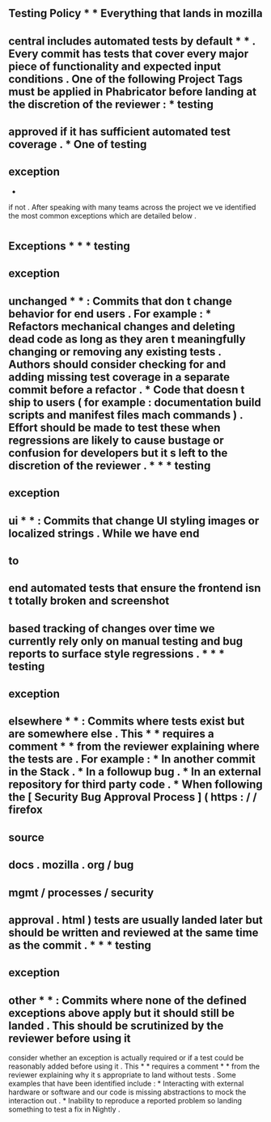 #
Testing
Policy
*
*
Everything
that
lands
in
mozilla
-
central
includes
automated
tests
by
default
*
*
.
Every
commit
has
tests
that
cover
every
major
piece
of
functionality
and
expected
input
conditions
.
One
of
the
following
Project
Tags
must
be
applied
in
Phabricator
before
landing
at
the
discretion
of
the
reviewer
:
*
testing
-
approved
if
it
has
sufficient
automated
test
coverage
.
*
One
of
testing
-
exception
-
*
if
not
.
After
speaking
with
many
teams
across
the
project
we
ve
identified
the
most
common
exceptions
which
are
detailed
below
.
#
#
Exceptions
*
*
*
testing
-
exception
-
unchanged
*
*
:
Commits
that
don
t
change
behavior
for
end
users
.
For
example
:
*
Refactors
mechanical
changes
and
deleting
dead
code
as
long
as
they
aren
t
meaningfully
changing
or
removing
any
existing
tests
.
Authors
should
consider
checking
for
and
adding
missing
test
coverage
in
a
separate
commit
before
a
refactor
.
*
Code
that
doesn
t
ship
to
users
(
for
example
:
documentation
build
scripts
and
manifest
files
mach
commands
)
.
Effort
should
be
made
to
test
these
when
regressions
are
likely
to
cause
bustage
or
confusion
for
developers
but
it
s
left
to
the
discretion
of
the
reviewer
.
*
*
*
testing
-
exception
-
ui
*
*
:
Commits
that
change
UI
styling
images
or
localized
strings
.
While
we
have
end
-
to
-
end
automated
tests
that
ensure
the
frontend
isn
t
totally
broken
and
screenshot
-
based
tracking
of
changes
over
time
we
currently
rely
only
on
manual
testing
and
bug
reports
to
surface
style
regressions
.
*
*
*
testing
-
exception
-
elsewhere
*
*
:
Commits
where
tests
exist
but
are
somewhere
else
.
This
*
*
requires
a
comment
*
*
from
the
reviewer
explaining
where
the
tests
are
.
For
example
:
*
In
another
commit
in
the
Stack
.
*
In
a
followup
bug
.
*
In
an
external
repository
for
third
party
code
.
*
When
following
the
[
Security
Bug
Approval
Process
]
(
https
:
/
/
firefox
-
source
-
docs
.
mozilla
.
org
/
bug
-
mgmt
/
processes
/
security
-
approval
.
html
)
tests
are
usually
landed
later
but
should
be
written
and
reviewed
at
the
same
time
as
the
commit
.
*
*
*
testing
-
exception
-
other
*
*
:
Commits
where
none
of
the
defined
exceptions
above
apply
but
it
should
still
be
landed
.
This
should
be
scrutinized
by
the
reviewer
before
using
it
-
consider
whether
an
exception
is
actually
required
or
if
a
test
could
be
reasonably
added
before
using
it
.
This
*
*
requires
a
comment
*
*
from
the
reviewer
explaining
why
it
s
appropriate
to
land
without
tests
.
Some
examples
that
have
been
identified
include
:
*
Interacting
with
external
hardware
or
software
and
our
code
is
missing
abstractions
to
mock
the
interaction
out
.
*
Inability
to
reproduce
a
reported
problem
so
landing
something
to
test
a
fix
in
Nightly
.
